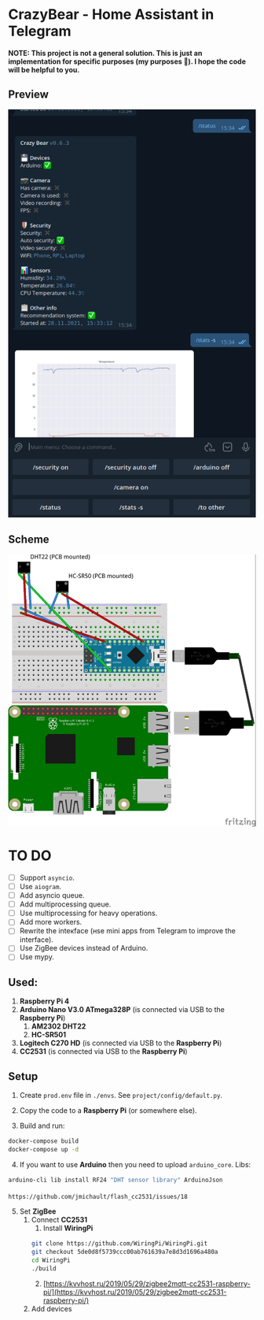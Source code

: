 # CrazyBear - Home Assistant in Telegram

**NOTE: This project is not a general solution. This is just an implementation for specific purposes (my purposes 🙂). I
hope the code will be helpful to you.**

## Preview

![Preview](preview.png)

## Scheme

![Sketch](sketch.jpg)

# TO DO

- [ ] Support `asyncio`.
- [ ] Use `aiogram`.
- [ ] Add asyncio queue.
- [ ] Add multiprocessing queue.
- [ ] Use multiprocessing for heavy operations.
- [ ] Add more workers.
- [ ] Rewrite the inteкface (нse mini apps from Telegram to improve the interface).
- [ ] Use ZigBee devices instead of Arduino.
- [ ] Use mypy.

## Used:

1. **Raspberry Pi 4**
2. **Arduino Nano V3.0 ATmega328P** (is connected via USB to the **Raspberry Pi**)
    1. **AM2302 DHT22**
    2. **HC-SR501**
3. **Logitech C270 HD** (is connected via USB to the **Raspberry Pi**)
4. **CC2531** (is connected via USB to the **Raspberry Pi**)

## Setup

1. Create `prod.env` file in `./envs`. See `project/config/default.py`.

2. Copy the code to a **Raspberry Pi** (or somewhere else).

3. Build and run:

```bash
docker-compose build
docker-compose up -d
```

4. If you want to use **Arduino** then you need to upload `arduino_core`. Libs:

```bash
arduino-cli lib install RF24 "DHT sensor library" ArduinoJson

https://github.com/jmichault/flash_cc2531/issues/18
```

5. Set **ZigBee**
    1. Connect **CC2531**
        1. Install **WiringPi**
       ```bash
       git clone https://github.com/WiringPi/WiringPi.git
       git checkout 5de0d8f5739ccc00ab761639a7e8d3d1696a480a
       cd WiringPi
       ./build
       ```
        2. [https://kvvhost.ru/2019/05/29/zigbee2mqtt-cc2531-raspberry-pi/](https://kvvhost.ru/2019/05/29/zigbee2mqtt-cc2531-raspberry-pi/)
    2. Add devices
